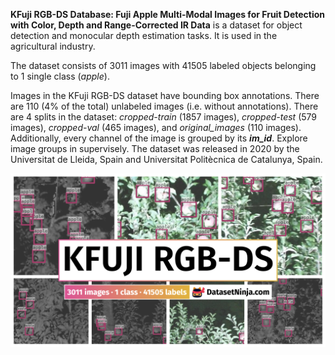 **KFuji RGB-DS Database: Fuji Apple Multi-Modal Images for Fruit Detection with Color, Depth and Range-Corrected IR Data** is a dataset for object detection and monocular depth estimation tasks. It is used in the agricultural industry. 

The dataset consists of 3011 images with 41505 labeled objects belonging to 1 single class (*apple*).

Images in the KFuji RGB-DS dataset have bounding box annotations. There are 110 (4% of the total) unlabeled images (i.e. without annotations). There are 4 splits in the dataset: *cropped-train* (1857 images), *cropped-test* (579 images), *cropped-val* (465 images), and *original_images* (110 images). Additionally, every channel of the image is grouped by its ***im_id***. Explore image groups in supervisely. The dataset was released in 2020 by the Universitat de Lleida, Spain and Universitat Politècnica de Catalunya, Spain.

<img src="https://github.com/dataset-ninja/kfuji/raw/main/visualizations/poster.png">
